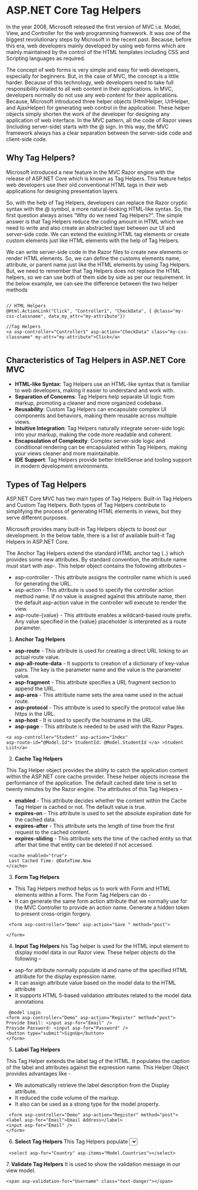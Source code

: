 
# ASP.NET Core Tag Helpers


In the year 2008, Microsoft released the first version of MVC i.e. Model, View, and Controller for the web programming framework. It was one of the biggest revolutionary steps by Microsoft in the recent past. Because, before this era, web developers mainly developed by using web forms which are mainly maintained by the control of the HTML templates including CSS and Scripting languages as required.

The concept of web forms is very simple and easy for web developers, especially for beginners. But, in the case of MVC, the concept is a little harder. Because of this technology, web developers need to take full responsibility related to all web content in their applications.
In MVC, developers normally do not use any web content for their applications. Because, Microsoft introduced three helper objects (HtmlHelper, UrlHelper, and AjaxHelper) for generating web control in the application. These helper objects simply shorten the work of the developer for designing any application of web interface. In the MVC pattern, all the code of Razor views (including server-side) starts with the @ sign. In this way, the MVC framework always has a clear separation between the server-side code and client-side code.


## Why Tag Helpers?
Microsoft introduced a new feature in the MVC Razor engine with the release of ASP.NET Core which is known as Tag Helpers. This feature helps web developers use their old conventional HTML tags in their web applications for designing presentation layers.

So, with the help of Tag Helpers, developers can replace the Razor cryptic syntax with the @ symbol, a more natural-looking HTML-like syntax. So, the first question always arises “Why do we need Tag Helpers?”. The simple answer is that Tag Helpers reduce the coding amount in HTML which we need to write and also create an abstracted layer between our UI and server-side code. We can extend the existing HTML tag elements or create custom elements just like HTML elements with the help of Tag Helpers.


We can write server-side code in the Razor files to create new elements or render HTML elements. So, we can define the customs elements name, attribute, or parent name just like the HTML elements by using Tag Helpers. But, we need to remember that Tag Helpers does not replace the HTML helpers, so we can use both of them side by side as per our requirement. In the below example, we can see the difference between the two helper methods
```

// HTML Helpers
@Html.ActionLink("Click", "Controller1", "CheckData", { @class="my-css-classname", data_my_attr="my-attribute"}) 

//Tag Helpers
<a asp-controller="Controller1" asp-action="CheckData" class="my-css-classname" my-attr="my-attribute">Click</a>


```


## Characteristics of Tag Helpers in ASP.NET Core MVC
- <b>HTML-like Syntax</b>: Tag Helpers use an HTML-like syntax that is familiar to web developers, making it easier to understand and work with.
- <b>Separation of Concerns</b>: Tag Helpers help separate UI logic from markup, promoting a cleaner and more organized codebase.
- <b>Reusability</b>: Custom Tag Helpers can encapsulate complex UI components and behaviors, making them reusable across multiple views.
- <b>Intuitive Integration</b>: Tag Helpers naturally integrate server-side logic into your markup, making the code more readable and coherent.
- <b>Encapsulation of Complexity</b>: Complex server-side logic and conditional rendering can be encapsulated within Tag Helpers, making your views cleaner and more maintainable.
- <b>IDE Support</b>: Tag Helpers provide better IntelliSense and tooling support in modern development environments.


## Types of Tag Helpers
ASP.NET Core MVC has two main types of Tag Helpers: Built-in Tag Helpers and Custom Tag Helpers. Both types of Tag Helpers contribute to simplifying the process of generating HTML elements in views, but they serve different purposes.

Microsoft provides many built-in Tag Helpers objects to boost our development. In the below table, there is a list of available built-it Tag Helpers in ASP.NET Core.

The Anchor Tag Helpers extend the standard HTML anchor tag (<a>..</a>) which provides some new attributes. By standard convention, the attribute name must start with asp-. This helper object contains the following attributes –

- asp-controller - This attribute assigns the controller name which is used for generating the URL.
- asp-action - This attribute is used to specify the controller action method name. If no value is assigned against this attribute name, then the default asp-action value in the controller will execute to render the view.
- asp-route-{value} - This attribute enables a wildcard-based route prefix. Any value specified in the {value} placeholder is interpreted as a route parameter.



1. <b>Anchor Tag Helpers</b>
- <b>asp-route</b> - This attribute is used for creating a direct URL linking to an actual route value.
- <b>asp-all-route-data</b> - It supports to creation of a dictionary of key-value pairs. The key is the parameter name and the value is the parameter value.
- <b>asp-fragment</b> - This attribute specifies a URL fragment section to append the URL.
- <b>asp-area</b> - This attribute name sets the area name used in the actual route.
- <b>asp-protocol</b> - This attribute is used to specify the protocol value like https in the URL.
- <b>asp-host</b> - It is used to specify the hostname in the URL.
- <b>asp-page</b> - This attribute is needed to be used with the Razor Pages.

```
<a asp-controller="Student" asp-action="Index" 
asp-route-id="@Model.Id"> StudentId: @Model.StudentId </a> >Student List</a>
```

2. <b>Cache Tag Helpers</b>

This Tag Helper object provides the ability to catch the application content within the ASP.NET core cache provider. These helper objects increase the performance of the application. The default cached date time is set to twenty minutes by the Razor engine. The attributes of this Tag Helpers –

- <b>enabled</b> - This attribute decides whether the content within the Cache Tag Helper is cached or not. The default value is true.
- <b>expires-on</b> - This attribute is used to set the absolute expiration date for the cached data.
- <b>expires-after</b> - This attribute sets the length of time from the first request to the cached content.
- <b>expires-sliding</b> - This attribute sets the time of the cached entity so that after that time that entity can be deleted if not accessed.

```
 <cache enabled="true">
 Last Cached Time: @DateTime.Now
</cache>
```

3. <b>Form Tag Helpers</b>
- This Tag Helpers method helps us to work with Form and HTML elements within a Form. The Form Tag Helpers can do -
- It can generate the same form action attribute that we normally use for the MVC Controller to provide an action name.
Generate a hidden token to present cross-origin forgery.
```
 <form asp-controller="Demo" asp-action="Save " method="post">

</form>
```
4. <b>Input Tag Helpers</b>
his Tag helper is used for the HTML input element to display model data in our Razor view. These helper objects do the following –
- asp-for attribute normally populate id and name of the specified HTML attribute for the display expression name.
- It can assign attribute value based on the model data to the HTML attribute
- It supports HTML 5-based validation attributes related to the model data annotations

```
 @model Login
<form asp-controller="Demo" asp-action="Register" method="post">
Provide Email: <input asp-for="Email" /> 
Provide Password: <input asp-for="Password" />
<button type="submit">SignUp</button>
</form>

```

5. <b>Label Tag Helpers</b>
 
This Tag Helper extends the label tag of the HTML. It populates the caption of the label and attributes against the expression name. 
This Helper Object provides advantages like -
- We automatically retrieve the label description from the Display attribute.
- It reduced the code volume of the markup.
- It also can be used as a strong type for the model property.

```
 <form asp-controller="Demo" asp-action="Register" method="post">
<label asp-for="Email">Email Address</label>
<input asp-for="Email" /> 
</form>
```


6. <b>Select Tag Helpers</b>
This Tag Helpers populate <select> tag of HTML and also associated option elements for the properties of the error. The asp-for attribute of this tag helps is used to mention the model property name of the select element. Similarly, asp-items specify the option element.

```
 <select asp-for="Country" asp-items="Model.Countries"></select>
```

7.<b> Validate Tag Helpers</b>
It is used to show the validation message in our view model.
```
<span asp-validation-for="Username" class="text-danger"></span>
```